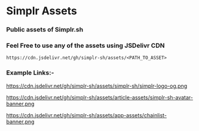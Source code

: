 # Simplr Assets

### Public assets of Simplr.sh

### Feel Free to use any of the assets using JSDelivr CDN
```
https://cdn.jsdelivr.net/gh/simplr-sh/assets/<PATH_TO_ASSET>
```

### Example Links:-

https://cdn.jsdelivr.net/gh/simplr-sh/assets/simplr-sh/simplr-logo-og.png

https://cdn.jsdelivr.net/gh/simplr-sh/assets/article-assets/simplr-sh-avatar-banner.png

https://cdn.jsdelivr.net/gh/simplr-sh/assets/app-assets/chainlist-banner.png